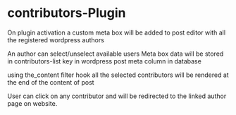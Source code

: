 ﻿# contributors-Plugin
On plugin activation a custom meta box will
be added to post editor with all the
registered wordpress authors

An author can select/unselect available users
Meta box data will be stored in contributors-list
key in wordpress post meta column in database


using the_content filter hook all the selected
contributors will be rendered at the end of
the content of post

User can click on any contributor and will be redirected
to the linked author page on website.
